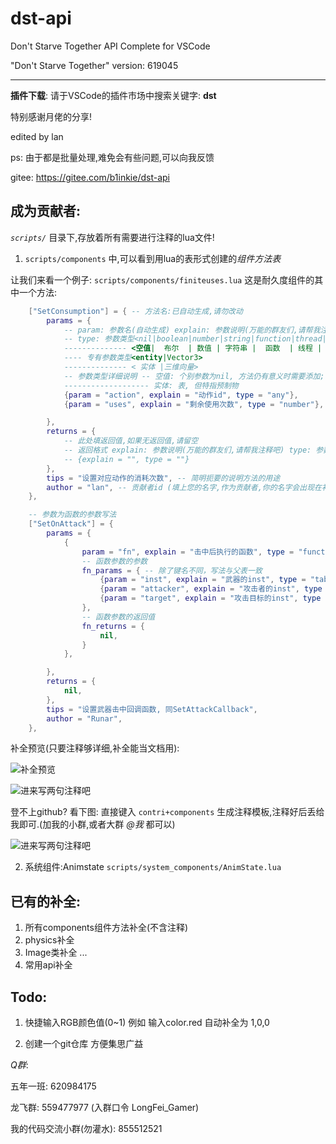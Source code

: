 # dst-api 

Don't Starve Together API Complete for VSCode

"Don't Starve Together" version: 619045

---

**插件下载**: 请于VSCode的插件市场中搜索关键字: **dst**

特别感谢月佬的分享!

edited by lan

ps: 由于都是批量处理,难免会有些问题,可以向我反馈

gitee:
https://gitee.com/b1inkie/dst-api

## 成为贡献者:

*`scripts/`* 目录下,存放着所有需要进行注释的lua文件!

1. `scripts/components` 中,可以看到用lua的表形式创建的*组件方法表*

让我们来看一个例子:
`scripts/components/finiteuses.lua`
这是耐久度组件的其中一个方法:
```lua
    ["SetConsumption"] = { -- 方法名:已自动生成,请勿改动
        params = {
            -- param: 参数名(自动生成) explain: 参数说明(万能的群友们,请帮我注释吧)
            -- type: 参数类型<nil|boolean|number|string|function|thread|table|any|>
            -------------- <空值|  布尔  | 数值 | 字符串 |  函数  | 线程 |  表  |不定|>
            ---- 专有参数类型<entity|Vector3>
            -------------- < 实体 |三维向量>
            -- 参数类型详细说明 -- 空值: 个别参数为nil, 方法仍有意义时需要添加; 
            ------------------- 实体: 表, 但特指预制物
            {param = "action", explain = "动作id", type = "any"}, 
            {param = "uses", explain = "剩余使用次数", type = "number"},

        },
        returns = {
            -- 此处填返回值,如果无返回值,请留空
            -- 返回格式 explain: 参数说明(万能的群友们,请帮我注释吧) type: 参数类型
            -- {explain = "", type = ""}
        },
        tips = "设置对应动作的消耗次数", -- 简明扼要的说明方法的用途
        author = "lan", -- 贡献者id (填上您的名字,作为贡献者,你的名字会出现在补全提示中)
    },

    -- 参数为函数的参数写法
    ["SetOnAttack"] = {
        params = {
            {
                param = "fn", explain = "击中后执行的函数", type = "function", -- 当type中含有function时
                -- 函数参数的参数
                fn_params = { -- 除了键名不同，写法与父表一致
                    {param = "inst", explain = "武器的inst", type = "table"}, -- 实体也是表, 只需在explain中说明是什么表
                    {param = "attacker", explain = "攻击者的inst", type = "table"},
                    {param = "target", explain = "攻击目标的inst", type = "table"},
                },
                -- 函数参数的返回值
                fn_returns = {
                    nil,
                }
            },

        },
        returns = {
            nil,
        },
        tips = "设置武器击中回调函数, 同SetAttackCallback",
        author = "Runar",
    },

```

补全预览(只要注释够详细,补全能当文档用):

![补全预览](_images/preview_snippets.png)

![进来写两句注释吧](_images/soyo_01.png)

登不上github? 看下图:
直接键入 `contri+components` 生成注释模板,注释好后丢给我即可.(加我的小群,或者大群 *@我* 都可以)

![进来写两句注释吧](_images/contribute_hint.png)

2. 系统组件:Animstate `scripts/system_components/AnimState.lua`

## 已有的补全:

1. 所有components组件方法补全(不含注释)
2. physics补全
3. Image类补全
...
0. 常用api补全

## Todo:

1. 快捷输入RGB颜色值(0~1)
例如 输入color.red 自动补全为 1,0,0

0. 创建一个git仓库 方便集思广益

*Q群*:

五年一班: 620984175

龙飞群: 559477977 (入群口令 LongFei_Gamer)

我的代码交流小群(勿灌水): 855512521

